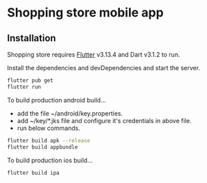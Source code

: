 # Shopping store mobile app

## Installation
Shopping store requires [Flutter](https://docs.flutter.dev/get-started/install) v3.13.4 and Dart v3.1.2 to run.

Install the dependencies and devDependencies and start the server.

```sh
flutter pub get
flutter run
```

To build production android build...

- add the file ~/android/key.properties.
- add ~/key/*.jks file and configure it's credentials in above file.
- run below commands.
```sh
flutter build apk --release
flutter build appbundle
```

To build production ios build...
```sh
flutter build ipa
```


